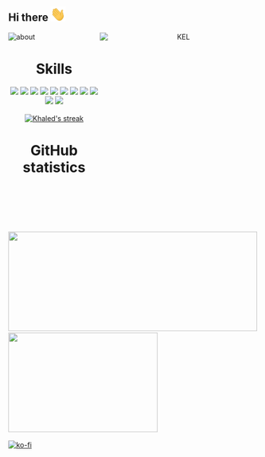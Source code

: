 <!--
**itsyst/itsyst** is a ✨ _special_ ✨ repository because its `README.md` (this file) appears on your GitHub profile.

Here are some ideas to get you started:

- 🔭 I’m currently working on ...
- 🌱 I’m currently learning ...
- 👯 I’m looking to collaborate on ...
- 🤔 I’m looking for help with ...
- 💬 Ask me about ...
- 📫 How to reach me: ...
- 😄 Pronouns: ...
- ⚡ Fun fact: ...
-->

<h2> Hi there <img src="https://github.com/itsyst/itsyst/blob/main/gifs/wave.gif" width="30px"></h2>

<div align="center">
 <img align="left" src="https://i.ibb.co/wSXpH5D/about.png" alt="about" border="0"/>
 <img  align="right" src="https://media.giphy.com/media/C1N2zsQ26TZW01yM0B/giphy.gif" alt="KEL" width="320" height="400"/>
</div>

<br clear="left">

<h1 align="center">Skills</h1>
<div align="center">   
   <img src="https://img.shields.io/badge/C%23-239120?style=for-the-badge&logo=c-sharp&logoColor=white"/>
   <img src="https://img.shields.io/badge/.NET-5C2D91?style=for-the-badge&logo=.net&logoColor=white"/>
   <img src="https://img.shields.io/badge/Python-3776AB?style=for-the-badge&logo=python&logoColor=white"/>
   <img src="https://img.shields.io/badge/php%20-%23323331.svg?&style=for-the-badge&logo=php&logoColor=yellow"/>
   <img src="https://img.shields.io/badge/JavaScript-F7DF1E?style=for-the-badge&logo=javascript&logoColor=black"/>
   <img src="https://img.shields.io/badge/Java-ED8B00?style=for-the-badge&logo=java&logoColor=white"/>
   <img src="https://img.shields.io/badge/Vue.js-35495E?style=for-the-badge&logo=vue.js&logoColor=4FC08D"/>
   <img src="https://img.shields.io/badge/Angular-DD0031?style=for-the-badge&logo=angular&logoColor=white" />
   <img src="https://img.shields.io/badge/React-20232A?style=for-the-badge&logo=react&logoColor=61DAFB" />
   <img src="https://img.shields.io/badge/Django-092E20?style=for-the-badge&logo=django&logoColor=white"/>
   <img src="https://img.shields.io/badge/laravel%20-%23F05033.svg?&style=for-the-badge&logo=laravel&logoColor=white"/>
</div>

<br>

<div align="center">
  <a href="https://github.com/itsyst">
      <img title="🔥 Get streak stats for your profile at git.io/streak-stats" alt="Khaled's streak" src="https://github-readme-streak-stats.herokuapp.com/?user=itsyst&theme=default&hide_border=false&"/>
  </a>
</div>
 
<div></div>

<h1 align="center">GitHub statistics</h1>
<div align="left" >
    <a href="https://github.com/itsyst">
     <img src="https://github-readme-stats.vercel.app/api?username=itsyst&hide_border=true&show_icons=true&count_private=true&langs_count=20" width="500" height="200"/>
   </a>
   <a href="https://github.com/itsyst">
      <img src="https://github-readme-stats.vercel.app/api/top-langs/?username=itsyst&langs_count=20&hide=shell,lua,vim%20script,dockerfile,&hide_border=true&layout=compact" width="300" height="200"/>
   </a> 
</div>

[![ko-fi](https://ko-fi.com/img/githubbutton_sm.svg)](https://ko-fi.com/G2G834SUA)

